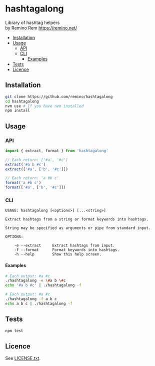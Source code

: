 hashtagalong
============

Library of hashtag helpers  
by Remino Rem <https://remino.net/>

- [Installation](#installation)
- [Usage](#usage)
	- [API](#api)
	- [CLI](#cli)
		- [Examples](#examples)
- [Tests](#tests)
- [Licence](#licence)

## Installation

```sh
git clone https://github.com/remino/hashtagalong
cd hashtagalong
nvm use # If you have nvm installed
npm install
```

## Usage
### API

```js
import { extract, format } from 'hashtagalong'

// Each return: ['#a', '#c']
extract('#a b #c')
extract(['#a', ['b', '#c']])

// Each return: 'a #b c'
format('a #b c')
format(['#a', ['b', '#c']])
```

### CLI

```
USAGE: hashtagalong [<options>] [...<string>]

Extract hashtags from a string or format keywords into hashtags.

String may be specified as arguments or pipe from standard input.

OPTIONS:

	-e --extract     Extract hashtags from input.
	-f --format      Format keywords into hashtags.
	-h --help        Show this help screen.

```

#### Examples

```sh
# Each output: #a #c
./hashtagalong -e \#a b \#c
echo '#a b #c' | ./hashtagalong -f

# Each output: #a #c
./hashtagalong -f a b c
echo a b c | ./hashtagalong -f
```

## Tests

```sh
npm test
```

## Licence

See [LICENSE.txt](LICENSE.txt).
